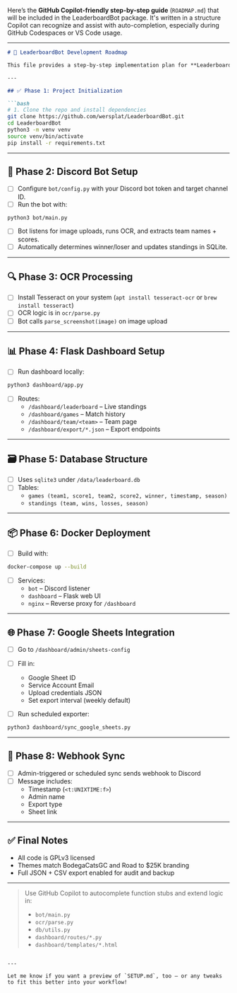 Here’s the **GitHub Copilot-friendly step-by-step guide** (`ROADMAP.md`) that will be included in the LeaderboardBot package. It's written in a structure Copilot can recognize and assist with auto-completion, especially during GitHub Codespaces or VS Code usage.

---

```markdown
# 🧠 LeaderboardBot Development Roadmap

This file provides a step-by-step implementation plan for **LeaderboardBot**, designed to be easily followed and executed by developers or GitHub Copilot.

---

## ✅ Phase 1: Project Initialization

```bash
# 1. Clone the repo and install dependencies
git clone https://github.com/wersplat/LeaderboardBot.git
cd LeaderboardBot
python3 -m venv venv
source venv/bin/activate
pip install -r requirements.txt
```

---

## 🧱 Phase 2: Discord Bot Setup

- [ ] Configure `bot/config.py` with your Discord bot token and target channel ID.
- [ ] Run the bot with:
```bash
python3 bot/main.py
```
- [ ] Bot listens for image uploads, runs OCR, and extracts team names + scores.
- [ ] Automatically determines winner/loser and updates standings in SQLite.

---

## 🔍 Phase 3: OCR Processing

- [ ] Install Tesseract on your system (`apt install tesseract-ocr` or `brew install tesseract`)
- [ ] OCR logic is in `ocr/parse.py`
- [ ] Bot calls `parse_screenshot(image)` on image upload

---

## 📊 Phase 4: Flask Dashboard Setup

- [ ] Run dashboard locally:
```bash
python3 dashboard/app.py
```
- [ ] Routes:
  - `/dashboard/leaderboard` – Live standings
  - `/dashboard/games` – Match history
  - `/dashboard/team/<team>` – Team page
  - `/dashboard/export/*.json` – Export endpoints

---

## 🗃 Phase 5: Database Structure

- [ ] Uses `sqlite3` under `/data/leaderboard.db`
- [ ] Tables:
  - `games (team1, score1, team2, score2, winner, timestamp, season)`
  - `standings (team, wins, losses, season)`

---

## 📦 Phase 6: Docker Deployment

- [ ] Build with:
```bash
docker-compose up --build
```
- [ ] Services:
  - `bot` – Discord listener
  - `dashboard` – Flask web UI
  - `nginx` – Reverse proxy for `/dashboard`

---

## 🌐 Phase 7: Google Sheets Integration

- [ ] Go to `/dashboard/admin/sheets-config`
- [ ] Fill in:
  - Google Sheet ID
  - Service Account Email
  - Upload credentials JSON
  - Set export interval (weekly default)

- [ ] Run scheduled exporter:
```bash
python3 dashboard/sync_google_sheets.py
```

---

## 🔁 Phase 8: Webhook Sync

- [ ] Admin-triggered or scheduled sync sends webhook to Discord
- [ ] Message includes:
  - Timestamp (`<t:UNIXTIME:f>`)
  - Admin name
  - Export type
  - Sheet link

---

## ✅ Final Notes

- All code is GPLv3 licensed
- Themes match BodegaCatsGC and Road to $25K branding
- Full JSON + CSV export enabled for audit and backup

---

> Use GitHub Copilot to autocomplete function stubs and extend logic in:
> - `bot/main.py`
> - `ocr/parse.py`
> - `db/utils.py`
> - `dashboard/routes/*.py`
> - `dashboard/templates/*.html`
```

---

Let me know if you want a preview of `SETUP.md`, too — or any tweaks to fit this better into your workflow!